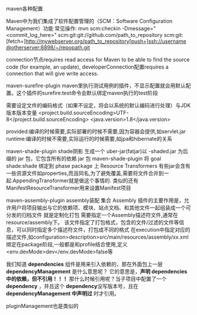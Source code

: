 maven各种配置

Maven中为我们集成了软件配置管理的（SCM：Software Configuration Management）功能
常见操作: mvn scm:checkin -Dmessage="<commit_log_here>"
<scm>scm:git:git://github.com/path_to_repository</scm>
<developerConnection>scm:git:[fetch=]http://mywebserver.org/path_to_repository[push=]ssh://username@otherserver:8898/~/repopath.git</developerConnection>

connection节点requires read access for Maven to be able to find the source code (for example, an update), 
developerConnection配置requires a connection that will give write access.

maven-surefire-plugin
maven里执行测试用例的插件，不显示配置就会用默认配置。这个插件的surefire:test命令会默认绑定maven执行的test阶段

需要设定文件的编码格式（如果不设定，将会以系统的默认编码进行处理）与JDK版本版本变量
<properties>
        <project.build.sourceEncoding>UTF-8</project.build.sourceEncoding>
        <java.version>1.8</java.version>
</properties>

provided:编译的时候需要,实际部署的时候不需要,因为容器会提供,如servlet.jar
runtime:编译的时候不需要,实际运行的时候需要,如jpa和hibernate的关系

maven-shade-plugin shade阴影
生成一个 uber-jar(fatjar)以 -shaded.jar 为后缀的 jar 包，它包含所有的依赖 jar 包
maven-shade-plugin 将 goal shade:shade 绑定到 phase package 上
Resource Transformers
有些jar会含有一些资源文件如properties,而且同名,为了避免覆盖,需要将文件合并到一起.AppendingTransformer就是做这个事情的.
类似的还有ManifestResourceTransformer用来设置Manifest项目

maven-assembly-plugin assembly装配 集合
Assembly 插件的主要作用是，允许用户将项目输出与它的依赖项、模块、站点文档、和其他文件一起组装成一个可分发的归档文件
就是定制化打包
需要指定一个Assembly描述符文件,通常在resource/assembly下。
该文件指定了打包格式，包含的文件/过滤的文件等信息，可以同时指定多个描述符文件，打包成不同的格式
在execution中指定对应的描述文件,如configuration>description>src/main/resources/assembly/xx.xml
绑定在package阶段,一般都是和profile结合使用,定义<env.devMode>dev</env.devMode><skipAssemblyDEV>false</skipAssemblyDEV>等

我们知道 **dependencies** 组件是用来引入依赖的，那在外面包上一层 **dependencyManagement** 是什么意思呢？ 它的意思是，**声明 dependencies 中的依赖，但不引用！！！** 那什么时候引用呢？当子项目中配置了一个 **dependency** ，并且这个 **dependency**没写版本号，且在 **dependencyManagement 中声明过** 时才引用。

pluginManagement也是类似的




